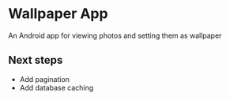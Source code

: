 # Wallpaper App
An Android app for viewing photos and setting them as wallpaper

## Next steps
* Add pagination
* Add database caching